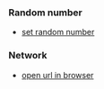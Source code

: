 
### Random number
- [set random number](./problem/set-random-count.md)


### Network
- [open url in browser](./problem/url-in-browser.md)
